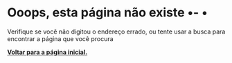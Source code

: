 <script>{{#include ./_sysfiles/404/redirects.js}}</script>
<style>{{#include ./_sysfiles/404/style.css}}</style>
<div class="erro-404">

# Ooops, esta página não existe •- •

Verifique se você não digitou o endereço errado, ou tente usar a busca para encontrar a página que você procura

**[Voltar para a página inicial.](/)**

</div>